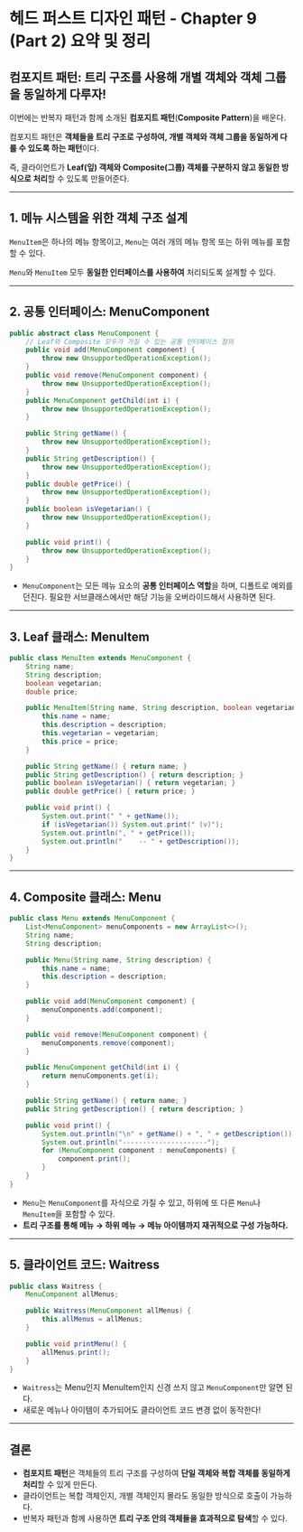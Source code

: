 # 헤드 퍼스트 디자인 패턴 - Chapter 9 (Part 2) 요약 및 정리

## 컴포지트 패턴: 트리 구조를 사용해 개별 객체와 객체 그룹을 동일하게 다루자!

이번에는 반복자 패턴과 함께 소개된 **컴포지트 패턴**(**Composite Pattern**)을 배운다.

컴포지트 패턴은 **객체들을 트리 구조로 구성하여, 개별 객체와 객체 그룹을 동일하게 다룰 수 있도록 하는 패턴**이다.

즉, 클라이언트가 **Leaf(잎) 객체와 Composite(그룹) 객체를 구분하지 않고 동일한 방식으로 처리**할 수 있도록 만들어준다.

---

## 1. 메뉴 시스템을 위한 객체 구조 설계

`MenuItem`은 하나의 메뉴 항목이고, `Menu`는 여러 개의 메뉴 항목 또는 하위 메뉴를 포함할 수 있다.

`Menu`와 `MenuItem` 모두 **동일한 인터페이스를 사용하여** 처리되도록 설계할 수 있다.

---

## 2. 공통 인터페이스: MenuComponent

```java
public abstract class MenuComponent {
    // Leaf와 Composite 모두가 가질 수 있는 공통 인터페이스 정의
    public void add(MenuComponent component) {
        throw new UnsupportedOperationException();
    }
    public void remove(MenuComponent component) {
        throw new UnsupportedOperationException();
    }
    public MenuComponent getChild(int i) {
        throw new UnsupportedOperationException();
    }

    public String getName() {
        throw new UnsupportedOperationException();
    }
    public String getDescription() {
        throw new UnsupportedOperationException();
    }
    public double getPrice() {
        throw new UnsupportedOperationException();
    }
    public boolean isVegetarian() {
        throw new UnsupportedOperationException();
    }

    public void print() {
        throw new UnsupportedOperationException();
    }
}
```

- `MenuComponent`는 모든 메뉴 요소의 **공통 인터페이스 역할**을 하며, 디폴트로 예외를 던진다. 필요한 서브클래스에서만 해당 기능을 오버라이드해서 사용하면 된다.

---

## 3. Leaf 클래스: MenuItem

```java
public class MenuItem extends MenuComponent {
    String name;
    String description;
    boolean vegetarian;
    double price;

    public MenuItem(String name, String description, boolean vegetarian, double price) {
        this.name = name;
        this.description = description;
        this.vegetarian = vegetarian;
        this.price = price;
    }

    public String getName() { return name; }
    public String getDescription() { return description; }
    public boolean isVegetarian() { return vegetarian; }
    public double getPrice() { return price; }

    public void print() {
        System.out.print(" " + getName());
        if (isVegetarian()) System.out.print(" (v)");
        System.out.println(", " + getPrice());
        System.out.println("    -- " + getDescription());
    }
}
```

---

## 4. Composite 클래스: Menu

```java
public class Menu extends MenuComponent {
    List<MenuComponent> menuComponents = new ArrayList<>();
    String name;
    String description;

    public Menu(String name, String description) {
        this.name = name;
        this.description = description;
    }

    public void add(MenuComponent component) {
        menuComponents.add(component);
    }

    public void remove(MenuComponent component) {
        menuComponents.remove(component);
    }

    public MenuComponent getChild(int i) {
        return menuComponents.get(i);
    }

    public String getName() { return name; }
    public String getDescription() { return description; }

    public void print() {
        System.out.println("\n" + getName() + ", " + getDescription());
        System.out.println("---------------------");
        for (MenuComponent component : menuComponents) {
            component.print();
        }
    }
}
```

- `Menu`는 `MenuComponent`를 자식으로 가질 수 있고, 하위에 또 다른 `Menu`나 `MenuItem`을 포함할 수 있다.
- **트리 구조를 통해 메뉴 → 하위 메뉴 → 메뉴 아이템까지 재귀적으로 구성 가능하다.**

---

## 5. 클라이언트 코드: Waitress

```java
public class Waitress {
    MenuComponent allMenus;

    public Waitress(MenuComponent allMenus) {
        this.allMenus = allMenus;
    }

    public void printMenu() {
        allMenus.print();
    }
}
```

- `Waitress`는 Menu인지 MenuItem인지 신경 쓰지 않고 `MenuComponent`만 알면 된다.
- 새로운 메뉴나 아이템이 추가되어도 클라이언트 코드 변경 없이 동작한다!

---

## 결론

- **컴포지트 패턴**은 객체들의 트리 구조를 구성하여 **단일 객체와 복합 객체를 동일하게 처리**할 수 있게 만든다.
- 클라이언트는 복합 객체인지, 개별 객체인지 몰라도 동일한 방식으로 호출이 가능하다.
- 반복자 패턴과 함께 사용하면 **트리 구조 안의 객체들을 효과적으로 탐색**할 수 있다.
